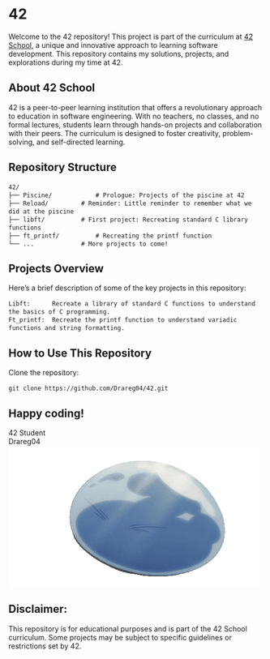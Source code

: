 # 42

Welcome to the 42 repository! This project is part of the curriculum at [42 School](https://42.fr/en/homepage/), a unique and innovative approach to learning software development. This repository contains my solutions, projects, and explorations during my time at 42.

## About 42 School

42 is a peer-to-peer learning institution that offers a revolutionary approach to education in software engineering. With no teachers, no classes, and no formal lectures, students learn through hands-on projects and collaboration with their peers. The curriculum is designed to foster creativity, problem-solving, and self-directed learning.

## Repository Structure

	42/  
	├── Piscine/			# Prologue: Projects of the piscine at 42  
	├── Reload/			# Reminder: Little reminder to remember what we did at the piscine  
	├── libft/			# First project: Recreating standard C library functions  
	├── ft_printf/			# Recreating the printf function  
	└── ...				# More projects to come!  

## Projects Overview    

Here’s a brief description of some of the key projects in this repository:   

	Libft:		Recreate a library of standard C functions to understand the basics of C programming.   
	Ft_printf:	Recreate the printf function to understand variadic functions and string formatting.   
 
## How to Use This Repository 
Clone the repository:
 
	git clone https://github.com/Drareg04/42.git

## Happy coding! 

42 Student    
Drareg04    
![Slimey thumbs up](src/slimeThumbUp.gif)
## Disclaimer:
This repository is for educational purposes and is part of the 42 School curriculum. Some projects may be subject to specific guidelines or restrictions set by 42.
